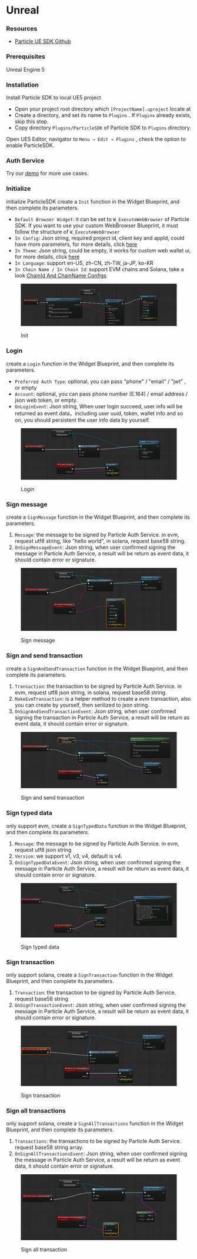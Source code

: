 # Unreal

### Resources <a href="#prerequisites" id="prerequisites"></a>

* [Particle UE SDK Github](https://github.com/Particle-Network/particle-unreal)

### Prerequisites <a href="#prerequisites" id="prerequisites"></a>

Unreal Engine 5&#x20;

### Installation

Install Particle SDK to local UE5 project

* Open your project root directory which `[ProjectName].uproject` locate at
* Create a directory, and set its name to `Plugins` . If `Plugins` already exists, skip this step.
* Copy directory `Plugins/ParticleSDK` of Particle SDK to `Plugins` directory.

Open UE5 Editor, navigator to `Menu → Edit → Plugins` , check the option to enable ParticleSDK.

### Auth Service

Try our [demo](https://github.com/Particle-Network/particle-unreal) for more use cases.

### Initialize&#x20;

initialize ParticleSDK create a `Init` function in the Widget Blueprint, and then complete its parameters.

* `Default Browser Widget`: it can be set to `W_ExecuteWebBrowser` of Particle SDK. If you want to use your custom WebBrowser Blueprint, it must follow the structure of `W_ExecuteWebBrowser`
* `In Config`: Json string, required project id, client key and appId, could have more parameters, for more details, click [here](web.md#set-auth-theme)
* `In Theme`: Json string, could be empty, it works for custom web wallet ui, for more details, click [here](web.md#set-auth-theme)
* `In Language`: support en-US, zh-CN, zh-TW, ja-JP, ko-KR
* `In Chain Name / In Chain Id`: support EVM chains and Solana, take a look [ChainId And ChainName Configs](../../node-service/evm-chains-api/#structure)

<figure><img src="../../../.gitbook/assets/image (9) (1).png" alt=""><figcaption><p>Init</p></figcaption></figure>

### Login

create a `Login` function in the Widget Blueprint, and then complete its parameters.

* `Preferred Auth Type`: optional, you can pass "phone" / "email" / "jwt" , or empty
* `Account`: optional, you can pass phone number (E.164) / email address / json web token, or empty.
* `OnLoginEvent`: Json string, When user login succeed, user info will be returned as event data，including user uuid, token, wallet info and so on, you should persistent the user info data by yourself.

<figure><img src="../../../.gitbook/assets/image (8) (1).png" alt=""><figcaption><p>Login </p></figcaption></figure>

### Sign message

create a `SignMessage` function in the Widget Blueprint, and then complete its parameters.

1. `Message`: the message to be signed by Particle Auth Service. in evm, request utf8 string, like "hello world", in solana, request base58 string.&#x20;
2. `OnSignMessageEvent`: Json string, when user confirmed signing the message in Particle Auth Service, a result will be return as event data, it should contain error or signature.

<figure><img src="../../../.gitbook/assets/image (3) (1) (3).png" alt=""><figcaption><p>Sign message</p></figcaption></figure>

### Sign and send transaction

create a `SignAndSendTransaction` function in the Widget Blueprint, and then complete its parameters.

1. `Transaction`: the transaction to be signed by Particle Auth Service. in evm, request utf8 json string, in solana, request base58 string.&#x20;
2. `MakeEvmTransaction`: is a helper method to create a evm transaction, also you can create by yourself, then serilized to json string.
3. `OnSignAndSendTransactionEvent`: Json string, when user confirmed signing the transaction in Particle Auth Service, a result will be return as event data, it should contain error or signature.

<figure><img src="../../../.gitbook/assets/image (2) (3).png" alt=""><figcaption><p>Sign and send transaction</p></figcaption></figure>

### Sign typed data

only support evm, create a `SignTypedData` function in the Widget Blueprint, and then complete its parameters.

1. `Message`: the message to be signed by Particle Auth Service. in evm, request utf8 json string
2. `Version`: we support v1, v3, v4, default is v4.
3. `OnSignTypedDataEvent`: Json string, when user confirmed signing the message in Particle Auth Service, a result will be return as event data, it should contain error or signature.

<figure><img src="../../../.gitbook/assets/image (4) (1).png" alt=""><figcaption><p>Sign typed data</p></figcaption></figure>

### Sign transaction

only support solana, create a `SignTransaction` function in the Widget Blueprint, and then complete its parameters.

1. `Transaction`: the transaction to be signed by Particle Auth Service. request base58 string
2. `OnSignTransactionEvent`: Json string, when user confirmed signing the message in Particle Auth Service, a result will be return as event data, it should contain error or signature.

<figure><img src="../../../.gitbook/assets/image (1) (1).png" alt=""><figcaption><p>Sign transaction</p></figcaption></figure>

### Sign all transactions

only support solana, create a `SignAllTransactions` function in the Widget Blueprint, and then complete its parameters.

1. `Transactions`: the transactions to be signed by Particle Auth Service. request base58 string array.
2. `OnSignAllTransactionsEvent`: Json string, when user confirmed signing the message in Particle Auth Service, a result will be return as event data, it should contain error or signature.

<figure><img src="../../../.gitbook/assets/image (1) (2) (3) (1).png" alt=""><figcaption><p>Sign all transaction</p></figcaption></figure>
